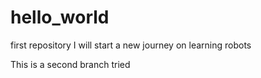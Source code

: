 # hello_world
first repository
I will start a new journey on learning robots

This is a second branch tried
